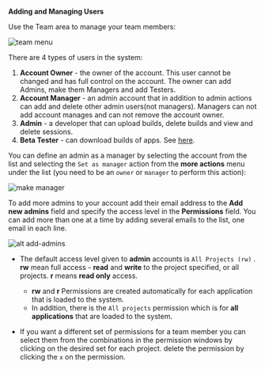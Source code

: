 **Adding and Managing Users**

Use the Team area to manage your team members:

![team menu](/img/app/team/team-menu.png)

There are 4 types of users in the system:
1. **Account Owner** - the owner of the account. This user cannot be changed and has full control on the account. The owner  can add Admins, make them Managers and add Testers.
2. **Account Manager** - an admin account that in addition to admin actions can add and delete other admin users(not managers). Managers can not add account manages and can not remove the account owner.
3. **Admin** - a developer that can upload builds, delete builds and view and delete sessions. 
4. **Beta Tester** - can download builds of apps. See [here](https://docs.testfairy.com/Getting_Started/How_To_Invite_Testers.html).

You can define an admin as a manager by selecting the account from the list and selecting the `Set as manager` action from the **more actions** menu under the list (you need to be an `owner` or `manager` to perform this action):

![make manager](/img/app/team/make-manager-1.png)


To add more admins to your account add their email address to the **Add new admins** field and specify the access level in the **Permissions** field. You can add more than one at a time by adding several emails to the list, one email in each line. 


![ alt add-admins](/img/app/add-admins.png)

- The default access level given to **admin** accounts is `All Projects (rw)` . **rw** mean full access - **read** and **write** to the project specified, or all projects. **r** means **read only** access.

     * **rw** and **r** Permissions are created automatically for each application that is loaded to the system.
     * In addition, there is the `All projects` permission which is for **all applications** that are loaded to the system.
     
- If you want a different set of permissions for a team member you can select them from the combinations in the permission windows by clicking on the desired set for each project. delete the permission by clicking the `x` on the permission.
